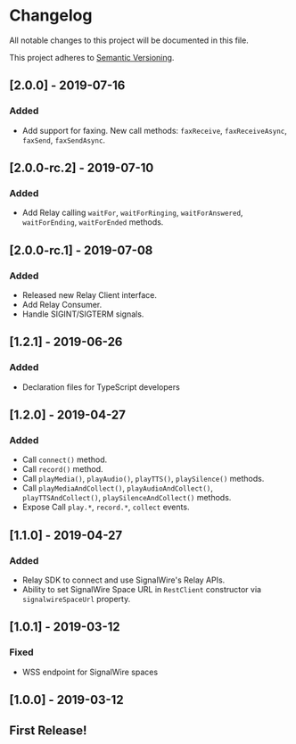# Changelog
All notable changes to this project will be documented in this file.

This project adheres to [Semantic Versioning](https://semver.org/spec/v2.0.0.html).

## [2.0.0] - 2019-07-16
### Added
- Add support for faxing. New call methods: `faxReceive`, `faxReceiveAsync`, `faxSend`, `faxSendAsync`.

## [2.0.0-rc.2] - 2019-07-10
### Added
- Add Relay calling `waitFor`, `waitForRinging`, `waitForAnswered`, `waitForEnding`, `waitForEnded` methods.

## [2.0.0-rc.1] - 2019-07-08
### Added
- Released new Relay Client interface.
- Add Relay Consumer.
- Handle SIGINT/SIGTERM signals.

## [1.2.1] - 2019-06-26
### Added
- Declaration files for TypeScript developers

## [1.2.0] - 2019-04-27
### Added
- Call `connect()` method.
- Call `record()` method.
- Call `playMedia()`, `playAudio()`, `playTTS()`, `playSilence()` methods.
- Call `playMediaAndCollect()`, `playAudioAndCollect()`, `playTTSAndCollect()`, `playSilenceAndCollect()` methods.
- Expose Call `play.*`, `record.*`, `collect` events.

## [1.1.0] - 2019-04-27
### Added
- Relay SDK to connect and use SignalWire's Relay APIs.
- Ability to set SignalWire Space URL in `RestClient` constructor via `signalwireSpaceUrl` property.

## [1.0.1] - 2019-03-12
### Fixed
- WSS endpoint for SignalWire spaces

## [1.0.0] - 2019-03-12
## First Release!

<!---
### Added
### Changed
### Removed
### Fixed
### Security
-->
